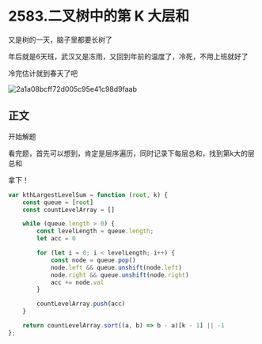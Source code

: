 # 2583.二叉树中的第 K 大层和

又是树的一天，脑子里都要长树了

年后就是6天班，武汉又是冻雨，又回到年前的温度了，冷死，不用上班就好了

冷完估计就到春天了吧

![2a1a08bcff72d005c95e41c98d9faab](http://assest.sablogs.cn/img/typora/2a1a08bcff72d005c95e41c98d9faab.png)

## 正文

开始解题

看完题，首先可以想到，肯定是层序遍历，同时记录下每层总和，找到第k大的层总和

拿下！

```js
var kthLargestLevelSum = function (root, k) {
    const queue = [root]
    const countLevelArray = []

    while (queue.length > 0) {
        const levelLength = queue.length;
        let acc = 0

        for (let i = 0; i < levelLength; i++) {
            const node = queue.pop()
            node.left && queue.unshift(node.left)
            node.right && queue.unshift(node.right)
            acc += node.val
        }

        countLevelArray.push(acc)
    }

    return countLevelArray.sort((a, b) => b - a)[k - 1] || -1
};
```


